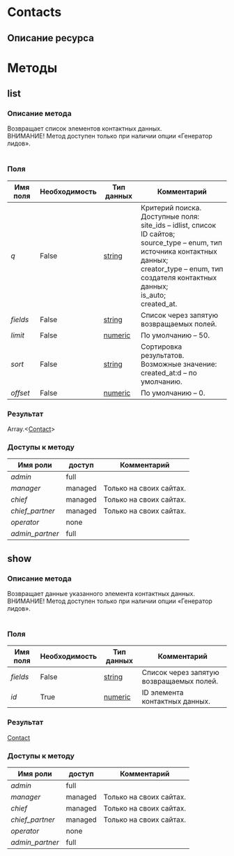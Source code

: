 
# Contacts

## Описание ресурса

# Методы

## list

### Описание метода
Возвращает список элементов контактных данных.<br/>ВНИМАНИЕ! Метод доступен только при наличии опции «Генератор лидов».<br/><br/>
### Поля

| Имя поля | Необходимость | Тип данных | Комментарий |
|---|---|---|---|
|*q*|False|[string](/docs/types/string.md)|Критерий поиска.<br/>Доступные поля:<br/>site_ids – idlist, список ID сайтов;<br/>source_type – enum, тип источника контактных данных;<br/>creator_type – enum, тип создателя контактных данных;<br/>is_auto;<br/>created_at.<br/>|
|*fields*|False|[string](/docs/types/string.md)|Список через запятую возвращаемых полей.<br/>|
|*limit*|False|[numeric](/docs/types/numeric.md)|По умолчанию – 50.<br/>|
|*sort*|False|[string](/docs/types/string.md)|Сортировка результатов.<br/>Возможные значение:<br/>created_at:d – по умолчанию.<br/>|
|*offset*|False|[numeric](/docs/types/numeric.md)|По умолчанию – 0.<br/>|

### Результат
Array.<[Contact](/docs/types/Contact.md)>
### Доступы к методу

| Имя роли | доступ | Комментарий |
|---|---|---|
|*admin*|full||
|*manager*|managed|Только на своих сайтах.|
|*chief*|managed|Только на своих сайтах.|
|*chief_partner*|managed|Только на своих сайтах.|
|*operator*|none||
|*admin_partner*|full||

## show

### Описание метода
Возвращает данные указанного элемента контактных данных.<br/>ВНИМАНИЕ! Метод доступен только при наличии опции «Генератор лидов».<br/><br/>
### Поля

| Имя поля | Необходимость | Тип данных | Комментарий |
|---|---|---|---|
|*fields*|False|[string](/docs/types/string.md)|Список через запятую возвращаемых полей.<br/>|
|*id*|True|[numeric](/docs/types/numeric.md)|ID элемента контактных данных.<br/>|

### Результат
[Contact](/docs/types/Contact.md)
### Доступы к методу

| Имя роли | доступ | Комментарий |
|---|---|---|
|*admin*|full||
|*manager*|managed|Только на своих сайтах.|
|*chief*|managed|Только на своих сайтах.|
|*chief_partner*|managed|Только на своих сайтах.|
|*operator*|none||
|*admin_partner*|full||
